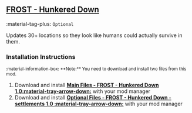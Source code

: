 ## [FROST - Hunkered Down](https://www.nexusmods.com/fallout4/mods/50008)
:material-tag-plus: `Optional`

Updates 30+ locations so they look like humans could actually survive in them. 


### Installation Instructions
<small>
:material-information-box:
**Note:** You need to download and install two files from this mod.
</small>

1. Download and install **[Main Files - FROST - Hunkered Down 1.0:material-tray-arrow-down:](https://www.nexusmods.com/fallout4/mods/50008?tab=files)** with your mod manager
2. Download and install **[Optional Files - FROST - Hunkered Down - settlements 1.0 :material-tray-arrow-down:](https://www.nexusmods.com/fallout4/mods/50008?tab=files)** with your mod manager